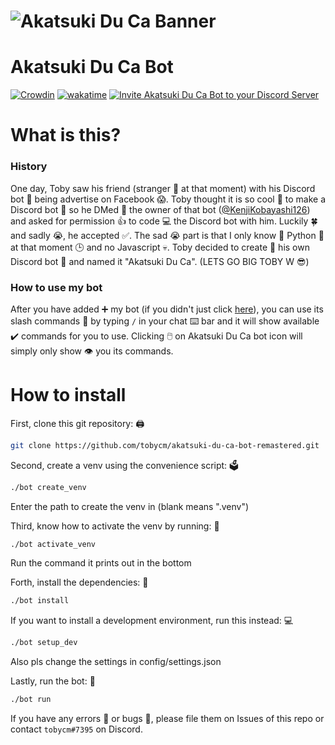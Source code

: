 # ![Akatsuki Du Ca Banner](https://cdn.discordapp.com/attachments/912563176741154821/944739273767260210/AkatsukiDuCaCover.png)

# Akatsuki Du Ca Bot

[![Crowdin](https://badges.crowdin.net/akatsuki-du-ca-bot/localized.svg)](https://crowdin.com/project/akatsuki-du-ca-bot)
[![wakatime](https://wakatime.com/badge/user/61af32c7-8c4b-4112-a0e7-c00611659d19/project/7e77675a-0505-4e63-8df7-eea3570ff26d.svg)](https://wakatime.com/badge/user/61af32c7-8c4b-4112-a0e7-c00611659d19/project/7e77675a-0505-4e63-8df7-eea3570ff26d)
[![Invite Akatsuki Du Ca Bot to your Discord Server](https://img.shields.io/badge/Invite%20me-Akatsuki%20Du%20Ca-orange)](https://discord.com/api/oauth2/authorize?client_id=897216814096990308&permissions=8&redirect_uri=https%3A%2F%2Fakatsukiduca.tk%2Fjoin&response_type=code&scope=identify%20guilds.join%20bot%20applications.commands)

# What is this?
### History
One day, Toby saw his friend (stranger 👨 at that moment) with his Discord bot 🤖 being advertise on Facebook 😱. Toby thought it is so cool 🤯 to make a Discord bot 🤖 so he DMed 📧 the owner of that bot ([@KenjiKobayashi126](https://github.com/KenjiKobayashi126)) and asked for permission 👍 to code 💻 the Discord bot with him. Luckily 🍀 and sadly 😭, he accepted ✅. The sad 😭 part is that I only know 🧠 Python 🐍 at that moment 🕒 and no Javascript 💀. Toby decided to create 🔧 his own Discord bot 🤖 and named it "Akatsuki Du Ca". (LETS GO BIG TOBY W 😎)

### How to use my bot
After you have added ➕ my bot (if you didn't just click [here](https://discord.com/api/oauth2/authorize?client_id=897216814096990308&permissions=8&redirect_uri=https%3A%2F%2Fakatsukiduca.tk%2Fjoin&response_type=code&scope=identify%20guilds.join%20bot%20applications.commands)), you can use its slash commands 📣 by typing `/` in your chat ⌨️ bar and it will show available ✔️ commands for you to use. Clicking 🖱️ on Akatsuki Du Ca bot icon will simply only show 👁️ you its commands.

# How to install

First, clone this git repository: 🖨️
```bash
git clone https://github.com/tobycm/akatsuki-du-ca-bot-remastered.git
```

Second, create a venv using the convenience script: 🗳️
```bash
./bot create_venv
```
Enter the path to create the venv in (blank means ".venv")

Third, know how to activate the venv by running: 🏃
```bash
./bot activate_venv
```
Run the command it prints out in the bottom

Forth, install the dependencies: 🔧
```bash
./bot install
```

If you want to install a development environment, run this instead: 💻
```bash
./bot setup_dev
```

Also pls change the settings in config/settings.json

Lastly, run the bot: 🚀
```bash
./bot run
```

If you have any errors 🛑 or bugs 🐛, please file them on Issues of this repo or contact `tobycm#7395` on Discord. 



